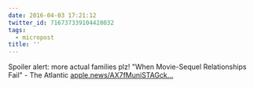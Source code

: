 ```yaml
---
date: 2016-04-03 17:21:12
twitter_id: 716737339104428032
tags:
  - micropost
title: ''
---
```


Spoiler alert: more actual families plz! "When Movie-Sequel Relationships Fail" - The Atlantic [apple.news/AX7fMuniSTAGck…](https://apple.news/AX7fMuniSTAGckNyyI4wxVQ)
